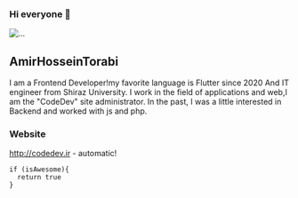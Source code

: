 ### Hi everyone 👋
![...](https://cdn.iconscout.com/icon/free/png-256/flutter-2038877-1720090.png)
## AmirHosseinTorabi
I am a Frontend Developer!my favorite language is Flutter since 2020 And IT engineer from Shiraz University.
I work in the field of applications and web,I am the "CodeDev" site administrator.
In the past, I was a little interested in Backend and worked with js and php.
### Website
http://codedev.ir - automatic!
```
if (isAwesome){
  return true
}
```



